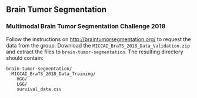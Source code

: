 ## Brain Tumor Segmentation
### Multimodal Brain Tumor Segmentation Challenge 2018
Follow the instructions on http://braintumorsegmentation.org/ to request the data from the group. Download the ```MICCAI_BraTS_2018_Data_Validation.zip``` and extract the files to ```brain-tumor-segmentation```. The resulting directory should contain:
```
brain-tumor-segmentation/
  MICCAI_BraTS_2018_Data_Training/
    HGG/
    LGG/
    survival_data.csv
```
